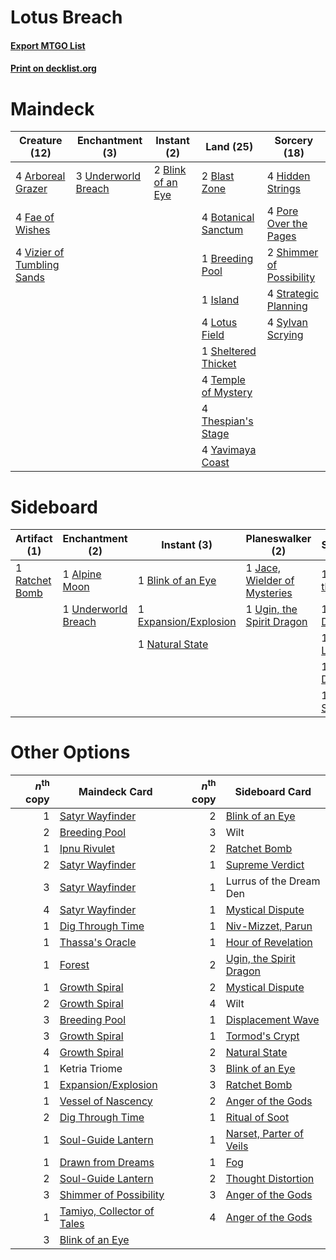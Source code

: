 # Lotus Breach

#### [Export MTGO List](../collection/Lotus%20Breach/Lotus%20Breach.txt)
#### [Print on decklist.org](http://decklist.org/?deckmain=4%09Arboreal%20Grazer%0A2%09Blast%20Zone%0A2%09Blink%20of%20an%20Eye%0A4%09Botanical%20Sanctum%0A1%09Breeding%20Pool%0A4%09Fae%20of%20Wishes%0A4%09Hidden%20Strings%0A1%09Island%0A4%09Lotus%20Field%0A4%09Pore%20Over%20the%20Pages%0A1%09Sheltered%20Thicket%0A2%09Shimmer%20of%20Possibility%0A4%09Strategic%20Planning%0A4%09Sylvan%20Scrying%0A4%09Temple%20of%20Mystery%0A4%09Thespian's%20Stage%0A3%09Underworld%20Breach%0A4%09Vizier%20of%20Tumbling%20Sands%0A4%09Yavimaya%20Coast&deckside=1%09Alpine%20Moon%0A1%09Anger%20of%20the%20Gods%0A1%09Blink%20of%20an%20Eye%0A1%09Expansion/Explosion%0A1%09Hour%20of%20Devastation%0A1%09Jace,%20Wielder%20of%20Mysteries%0A1%09Lost%20Legacy%0A1%09Natural%20State%0A1%09Ratchet%20Bomb%0A1%09Thought%20Distortion%0A1%09Tome%20Scour%0A1%09Ugin,%20the%20Spirit%20Dragon%0A1%09Underworld%20Breach%0A2%09Wilt)
# Maindeck

|                                            Creature (12)                                            |                                       Enchantment (3)                                        |                                        Instant (2)                                         |                                          Land (25)                                           |                                           Sorcery (18)                                            |
|-----------------------------------------------------------------------------------------------------|----------------------------------------------------------------------------------------------|--------------------------------------------------------------------------------------------|----------------------------------------------------------------------------------------------|---------------------------------------------------------------------------------------------------|
|4 [Arboreal Grazer](http://gatherer.wizards.com/Pages/Card/Details.aspx?multiverseid=461076)         |3 [Underworld Breach](http://gatherer.wizards.com/Pages/Card/Details.aspx?multiverseid=476412)|2 [Blink of an Eye](http://gatherer.wizards.com/Pages/Card/Details.aspx?multiverseid=442934)|2 [Blast Zone](http://gatherer.wizards.com/Pages/Card/Details.aspx?multiverseid=461171)       |4 [Hidden Strings](http://gatherer.wizards.com/Pages/Card/Details.aspx?multiverseid=369021)        |
|4 [Fae of Wishes](http://gatherer.wizards.com/Pages/Card/Details.aspx?multiverseid=473006)           |                                                                                              |                                                                                            |4 [Botanical Sanctum](http://gatherer.wizards.com/Pages/Card/Details.aspx?multiverseid=417817)|4 [Pore Over the Pages](http://gatherer.wizards.com/Pages/Card/Details.aspx?multiverseid=409604)   |
|4 [Vizier of Tumbling Sands](http://gatherer.wizards.com/Pages/Card/Details.aspx?multiverseid=426777)|                                                                                              |                                                                                            |1 [Breeding Pool](http://gatherer.wizards.com/Pages/Card/Details.aspx?multiverseid=97088)     |2 [Shimmer of Possibility](http://gatherer.wizards.com/Pages/Card/Details.aspx?multiverseid=457195)|
|                                                                                                     |                                                                                              |                                                                                            |1 [Island](http://gatherer.wizards.com/Pages/Card/Details.aspx?multiverseid=439857)           |4 [Strategic Planning](http://gatherer.wizards.com/Pages/Card/Details.aspx?multiverseid=376525)    |
|                                                                                                     |                                                                                              |                                                                                            |4 [Lotus Field](http://gatherer.wizards.com/Pages/Card/Details.aspx?multiverseid=467003)      |4 [Sylvan Scrying](http://gatherer.wizards.com/Pages/Card/Details.aspx?multiverseid=130513)        |
|                                                                                                     |                                                                                              |                                                                                            |1 [Sheltered Thicket](http://gatherer.wizards.com/Pages/Card/Details.aspx?multiverseid=426950)|                                                                                                   |
|                                                                                                     |                                                                                              |                                                                                            |4 [Temple of Mystery](http://gatherer.wizards.com/Pages/Card/Details.aspx?multiverseid=373571)|                                                                                                   |
|                                                                                                     |                                                                                              |                                                                                            |4 [Thespian's Stage](http://gatherer.wizards.com/Pages/Card/Details.aspx?multiverseid=366353) |                                                                                                   |
|                                                                                                     |                                                                                              |                                                                                            |4 [Yavimaya Coast](http://gatherer.wizards.com/Pages/Card/Details.aspx?multiverseid=129810)   |                                                                                                   |


# Sideboard

|                                      Artifact (1)                                       |                                       Enchantment (2)                                        |                                          Instant (3)                                           |                                           Planeswalker (2)                                            |                                          Sorcery (5)                                           |Unknown (2)|
|-----------------------------------------------------------------------------------------|----------------------------------------------------------------------------------------------|------------------------------------------------------------------------------------------------|-------------------------------------------------------------------------------------------------------|------------------------------------------------------------------------------------------------|-----------|
|1 [Ratchet Bomb](http://gatherer.wizards.com/Pages/Card/Details.aspx?multiverseid=370623)|1 [Alpine Moon](http://gatherer.wizards.com/Pages/Card/Details.aspx?multiverseid=447264)      |1 [Blink of an Eye](http://gatherer.wizards.com/Pages/Card/Details.aspx?multiverseid=442934)    |1 [Jace, Wielder of Mysteries](http://gatherer.wizards.com/Pages/Card/Details.aspx?multiverseid=460981)|1 [Anger of the Gods](http://gatherer.wizards.com/Pages/Card/Details.aspx?multiverseid=438682)  |2 Wilt     |
|                                                                                         |1 [Underworld Breach](http://gatherer.wizards.com/Pages/Card/Details.aspx?multiverseid=476412)|1 [Expansion/Explosion](http://gatherer.wizards.com/Pages/Card/Details.aspx?multiverseid=452974)|1 [Ugin, the Spirit Dragon](http://gatherer.wizards.com/Pages/Card/Details.aspx?multiverseid=391948)   |1 [Hour of Devastation](http://gatherer.wizards.com/Pages/Card/Details.aspx?multiverseid=430786)|           |
|                                                                                         |                                                                                              |1 [Natural State](http://gatherer.wizards.com/Pages/Card/Details.aspx?multiverseid=407646)      |                                                                                                       |1 [Lost Legacy](http://gatherer.wizards.com/Pages/Card/Details.aspx?multiverseid=417661)        |           |
|                                                                                         |                                                                                              |                                                                                                |                                                                                                       |1 [Thought Distortion](http://gatherer.wizards.com/Pages/Card/Details.aspx?multiverseid=466871) |           |
|                                                                                         |                                                                                              |                                                                                                |                                                                                                       |1 [Tome Scour](http://gatherer.wizards.com/Pages/Card/Details.aspx?multiverseid=191598)         |           |


# Other Options

|*n*<sup>th</sup> copy|                                            Maindeck Card                                            |*n*<sup>th</sup> copy|                                          Sideboard Card                                          |
|--------------------:|-----------------------------------------------------------------------------------------------------|--------------------:|--------------------------------------------------------------------------------------------------|
|                    1|[Satyr Wayfinder](http://gatherer.wizards.com/Pages/Card/Details.aspx?multiverseid=378508)           |                    2|[Blink of an Eye](http://gatherer.wizards.com/Pages/Card/Details.aspx?multiverseid=442934)        |
|                    2|[Breeding Pool](http://gatherer.wizards.com/Pages/Card/Details.aspx?multiverseid=97088)              |                    3|Wilt                                                                                              |
|                    1|[Ipnu Rivulet](http://gatherer.wizards.com/Pages/Card/Details.aspx?multiverseid=430869)              |                    2|[Ratchet Bomb](http://gatherer.wizards.com/Pages/Card/Details.aspx?multiverseid=370623)           |
|                    2|[Satyr Wayfinder](http://gatherer.wizards.com/Pages/Card/Details.aspx?multiverseid=378508)           |                    1|[Supreme Verdict](http://gatherer.wizards.com/Pages/Card/Details.aspx?multiverseid=438776)        |
|                    3|[Satyr Wayfinder](http://gatherer.wizards.com/Pages/Card/Details.aspx?multiverseid=378508)           |                    1|Lurrus of the Dream Den                                                                           |
|                    4|[Satyr Wayfinder](http://gatherer.wizards.com/Pages/Card/Details.aspx?multiverseid=378508)           |                    1|[Mystical Dispute](http://gatherer.wizards.com/Pages/Card/Details.aspx?multiverseid=473020)       |
|                    1|[Dig Through Time](http://gatherer.wizards.com/Pages/Card/Details.aspx?multiverseid=386518)          |                    1|[Niv-Mizzet, Parun](http://gatherer.wizards.com/Pages/Card/Details.aspx?multiverseid=452942)      |
|                    1|[Thassa's Oracle](http://gatherer.wizards.com/Pages/Card/Details.aspx?multiverseid=476324)           |                    1|[Hour of Revelation](http://gatherer.wizards.com/Pages/Card/Details.aspx?multiverseid=430704)     |
|                    1|[Forest](http://gatherer.wizards.com/Pages/Card/Details.aspx?multiverseid=439860)                    |                    2|[Ugin, the Spirit Dragon](http://gatherer.wizards.com/Pages/Card/Details.aspx?multiverseid=391948)|
|                    1|[Growth Spiral](http://gatherer.wizards.com/Pages/Card/Details.aspx?multiverseid=457322)             |                    2|[Mystical Dispute](http://gatherer.wizards.com/Pages/Card/Details.aspx?multiverseid=473020)       |
|                    2|[Growth Spiral](http://gatherer.wizards.com/Pages/Card/Details.aspx?multiverseid=457322)             |                    4|Wilt                                                                                              |
|                    3|[Breeding Pool](http://gatherer.wizards.com/Pages/Card/Details.aspx?multiverseid=97088)              |                    1|[Displacement Wave](http://gatherer.wizards.com/Pages/Card/Details.aspx?multiverseid=398580)      |
|                    3|[Growth Spiral](http://gatherer.wizards.com/Pages/Card/Details.aspx?multiverseid=457322)             |                    1|[Tormod's Crypt](http://gatherer.wizards.com/Pages/Card/Details.aspx?multiverseid=389723)         |
|                    4|[Growth Spiral](http://gatherer.wizards.com/Pages/Card/Details.aspx?multiverseid=457322)             |                    2|[Natural State](http://gatherer.wizards.com/Pages/Card/Details.aspx?multiverseid=407646)          |
|                    1|Ketria Triome                                                                                        |                    3|[Blink of an Eye](http://gatherer.wizards.com/Pages/Card/Details.aspx?multiverseid=442934)        |
|                    1|[Expansion/Explosion](http://gatherer.wizards.com/Pages/Card/Details.aspx?multiverseid=452974)       |                    3|[Ratchet Bomb](http://gatherer.wizards.com/Pages/Card/Details.aspx?multiverseid=370623)           |
|                    1|[Vessel of Nascency](http://gatherer.wizards.com/Pages/Card/Details.aspx?multiverseid=442182)        |                    2|[Anger of the Gods](http://gatherer.wizards.com/Pages/Card/Details.aspx?multiverseid=438682)      |
|                    2|[Dig Through Time](http://gatherer.wizards.com/Pages/Card/Details.aspx?multiverseid=386518)          |                    1|[Ritual of Soot](http://gatherer.wizards.com/Pages/Card/Details.aspx?multiverseid=452834)         |
|                    1|[Soul-Guide Lantern](http://gatherer.wizards.com/Pages/Card/Details.aspx?multiverseid=476488)        |                    1|[Narset, Parter of Veils](http://gatherer.wizards.com/Pages/Card/Details.aspx?multiverseid=460988)|
|                    1|[Drawn from Dreams](http://gatherer.wizards.com/Pages/Card/Details.aspx?multiverseid=466810)         |                    1|[Fog](http://gatherer.wizards.com/Pages/Card/Details.aspx?multiverseid=746)                       |
|                    2|[Soul-Guide Lantern](http://gatherer.wizards.com/Pages/Card/Details.aspx?multiverseid=476488)        |                    2|[Thought Distortion](http://gatherer.wizards.com/Pages/Card/Details.aspx?multiverseid=466871)     |
|                    3|[Shimmer of Possibility](http://gatherer.wizards.com/Pages/Card/Details.aspx?multiverseid=457195)    |                    3|[Anger of the Gods](http://gatherer.wizards.com/Pages/Card/Details.aspx?multiverseid=438682)      |
|                    1|[Tamiyo, Collector of Tales](http://gatherer.wizards.com/Pages/Card/Details.aspx?multiverseid=461147)|                    4|[Anger of the Gods](http://gatherer.wizards.com/Pages/Card/Details.aspx?multiverseid=438682)      |
|                    3|[Blink of an Eye](http://gatherer.wizards.com/Pages/Card/Details.aspx?multiverseid=442934)           |                     |                                                                                                  |

